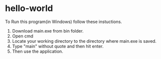 # hello-world

To Run this program(in Windows) follow these instuctions.
1. Download main.exe from bin folder.
2. Open cmd
3. Locate your working directory to the directory where main.exe is saved.
4. Type "main" without quote and then hit enter.
5. Then use the application.
